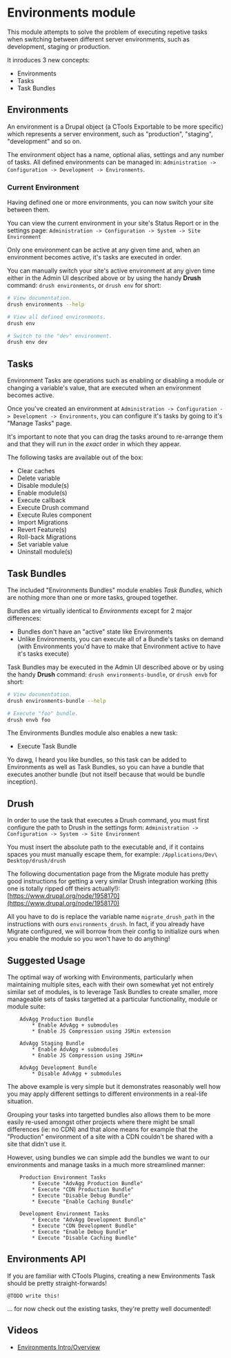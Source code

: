 # Environments module

This module attempts to solve the problem of executing repetive tasks when switching between different server
environments, such as development, staging or production.

It inroduces 3 new concepts:

* Environments
* Tasks
* Task Bundles

## Environments

An environment is a Drupal object (a CTools Exportable to be more specific) which represents a server environment, such
as "production", "staging", "development" and so on.

The environment object has a name, optional alias, settings and any number of tasks. All defined environments can be
managed in: `Administration -> Configuration -> Development -> Environments`.

### Current Environment

Having defined one or more environments, you can now switch your site between them.

You can view the current environment in your site's Status Report or in the settings page:
`Administration -> Configuration -> System -> Site Environment`

Only one environment can be active at any given time and, when an environment becomes active, it's tasks are executed
in order.

You can manually switch your site's active environment at any given time either in the Admin UI described above or by
using the handy __Drush__ command: `drush environments`, or `drush env` for short:

```bash
# View documentation.
drush environments --help

# View all defined environments.
drush env

# Switch to the "dev" environment.
drush env dev
```

## Tasks

Environment Tasks are operations such as enabling or disabling a module or changing a variable's value, that are
executed when an environment becomes active.

Once you've created an environment at `Administration -> Configuration -> Development -> Environments`, you can
configure it's tasks by going to it's "Manage Tasks" page.

It's important to note that you can drag the tasks around to re-arrange them and that they will run in the _exact_ order
in which they appear.

The following tasks are available out of the box:

* Clear caches
* Delete variable
* Disable module(s)
* Enable module(s)
* Execute callback
* Execute Drush command
* Execute Rules component
* Import Migrations
* Revert Feature(s)
* Roll-back Migrations
* Set variable value
* Uninstall module(s)

## Task Bundles

The included "Environments Bundles" module enables _Task Bundles_, which are nothing more than one or more tasks,
grouped together.

Bundles are virtually identical to _Environments_ except for 2 major differences:

* Bundles don't have an "active" state like Environments
* Unlike Environments, you can execute all of a Bundle's tasks on demand (with Environments you'd have to make that
Environment active to have it's tasks execute)

Task Bundles may be executed in the Admin UI described above or by using the handy __Drush__ command:
`drush environments-bundle`, or `drush envb` for short:

```bash
# View documentation.
drush environments-bundle --help

# Execute "foo" bundle.
drush envb foo
```

The Environments Bundles module also enables a new task:

* Execute Task Bundle

Yo dawg, I heard you like bundles, so this task can be added to Environments as well as Task Bundles, so you can have a
bundle that executes another bundle (but not itself because that would be bundle inception).

## Drush

In order to use the task that executes a Drush command, you must first configure the path to Drush in the settings form:
 `Administration -> Configuration -> System -> Site Environment`

You must insert the absolute path to the executable and, if it contains spaces you must manually escape them, for
example: `/Applications/Dev\ Desktop/drush/drush`

The following documentation page from the Migrate module has pretty good instructions for getting a very similar Drush
integration working (this one is totally ripped off theirs actually!):
[https://www.drupal.org/node/1958170](https://www.drupal.org/node/1958170)

All you have to do is replace the variable name `migrate_drush_path` in the instructions with ours `environments_drush`.
In fact, if you already have Migrate configured, we will borrow from their config to initialize ours when you enable the
module so you won't have to do anything!

## Suggested Usage

The optimal way of working with Environments, particularly when maintaining multiple sites, each with their own somewhat
yet not entirely similar set of modules, is to leverage Task Bundles to create smaller, more manageable sets of tasks
targetted at a particular functionality, module or module suite:

		AdvAgg Production Bundle
		 	* Enable AdvAgg + submodules
		 	* Enable JS Compression using JSMin extension

		AdvAgg Staging Bundle
		 	* Enable AdvAgg + submodules
		 	* Enable JS Compression using JSMin+

		AdvAgg Development Bundle
		 	* Disable AdvAgg + submodules

The above example is very simple but it demonstrates reasonably well how you may apply different settings to different
environments in a real-life situation.

Grouping your tasks into targetted bundles also allows them to be more easily re-used amongst other projects where
there might be small differences (ie: no CDN) and that alone means for example that the "Production" environment of a
site with a CDN couldn't be shared with a site that didn't use it.

However, using bundles we can simple add the bundles we want to our environments and manage tasks in a much more
streamlined manner:

		Production Environment Tasks
			* Execute "AdvAgg Production Bundle"
			* Execute "CDN Production Bundle"
			* Execute "Disable Debug Bundle"
			* Execute "Enable Caching Bundle"

		Development Environment Tasks
			* Execute "AdvAgg Development Bundle"
			* Execute "CDN Development Bundle"
			* Execute "Enable Debug Bundle"
			* Execute "Disable Caching Bundle"

## Environments API

If you are familiar with CTools Plugins, creating a new Environments Task should be pretty straight-forwards!

`@TODO write this!`

... for now check out the existing tasks, they're pretty well documented!

## Videos

* [Environments Intro/Overview](https://vimeo.com/121030324)
